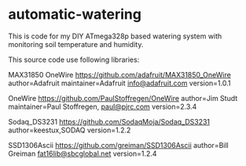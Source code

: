 # automatic-watering
This is code for my DIY ATmega328p based watering system with monitoring soil temperature and humidity.

This source code use following libraries:

MAX31850 OneWire
https://github.com/adafruit/MAX31850_OneWire
author=Adafruit
maintainer=Adafruit <info@adafruit.com>
version=1.0.1

OneWire
https://github.com/PaulStoffregen/OneWire
author=Jim Studt
maintainer=Paul Stoffregen, paul@pjrc.com
version=2.3.4

Sodaq_DS3231
https://github.com/SodaqMoja/Sodaq_DS3231
author=keestux,SODAQ
version=1.2.2

SSD1306Ascii
https://github.com/greiman/SSD1306Ascii
author=Bill Greiman <fat16lib@sbcglobal.net>
version=1.2.4